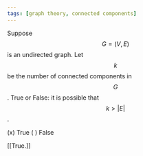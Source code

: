 ```yaml
---
tags: [graph theory, connected components]
---
```



Suppose $$G = (V, E)$$ is an undirected graph. Let $$k$$ be the number of connected components in $$G$$. True or False: it is possible that $$k > |E|$$.

(x) True
( ) False

[[True.]]
